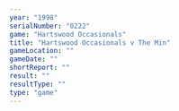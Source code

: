 ```yaml
---
year: "1998"
serialNumber: "0222" 
game: "Hartswood Occasionals"
title: "Hartswood Occasionals v The Min"
gameLocation: ""
gameDate: ""
shortReport: ""
result: ""
resultType: ""
type: "game"
---
```

